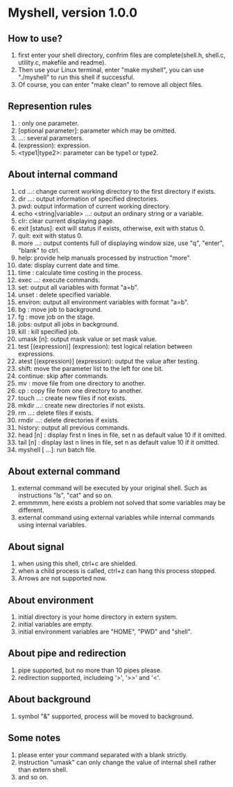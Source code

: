 # Myshell, version 1.0.0

## How to use?
1. first enter your shell directory, confrim files are complete(shell.h, shell.c, utility.c, makefile and readme). 
2. Then use your Linux terminal, enter "make myshell", you can use "./myshell" to run this shell if successful.
3. Of course, you can enter "make clean" to remove all object files.

## Represention rules
1. <parameter>: only one parameter.
2. [optional parameter]: parameter which may be omitted.
3. <parameters> ...: several parameters.
4. (expression): expression.
5. <type1|type2>: parameter can be type1 or type2. 

## About internal command
1. cd <directory> ...: change current working directory to the first directory if exists.
2. dir <directory> ...: output information of specified directories.
3. pwd: output information of current working directory.
4. echo <string|variable> ...: output an ordinary string or a variable.
5. clr: clear current displaying page.
6. exit [status]: exit will status if exists, otherwise, exit with status 0.
7. quit: exit with status 0.
8. more <file> ...: output contents full of displaying window size, use "q", "enter", "blank" to ctrl.
9. help: provide help manuals processed by instruction "more".
10. date: display current date and time.
11. time <process>: calculate time costing in the process.
12. exec <command> ...: execute commands.
13. set: output all variables with format "a=b".
14. unset <variable>: delete specified variable.
15. environ: output all environment variables with format "a=b".
16. bg <job>: move job to background.
17. fg <job>: move job on the stage.
18. jobs: output all jobs in background.
19. kill <job>: kill specified job.
20. umask [n]: output mask value or set mask value.
21. test [(expression)] <symbol> (expression): test logical relation between expressions.
22. atest [(expression)] <symbol> (expression): output the value after testing.
23. shift: move the parameter list to the left for one bit.
24. continue: skip after commands.
25. mv <file> <file>: move file from one directory to another.
26. cp <file> <file>: copy file from one directory to another.
27. touch <file> ...: create new files if not exists.
28. mkdir <directory> ...: create new directories if not exists.
29. rm <file> ...: delete files if exists.
30. rmdir <directory> ...: delete directories if exists.
31. history: output all previous commands.
32. head [n] <file>: display first n lines in file, set n as default value 10 if it omitted.
33. tail [n] <file>: display last n lines in file, set n as default value 10 if it omitted.
34. myshell <file> [<parameter> ...]: run batch file.

## About external command
1. external command will be executed by your original shell. Such as instructions "ls", "cat" and so on.
2. emmmmm, here exists a problem not solved that some variables may be different.
3. external command using external variables while internal commands using internal variables.

## About signal
1. when using this shell, ctrl+c are shielded.
2. when a child process is called, ctrl+z can hang this process stopped.
3. Arrows are not supported now.

## About environment
1. initial directory is your home directory in extern system.
2. initial variables are empty.
3. initial environment variables are "HOME", "PWD" and "shell".

## About pipe and redirection
1. pipe supported, but no more than 10 pipes please.
2. redirection supported, includeing '>', '>>' and '<'.

## About background
1. symbol "&" supported, process will be moved to background.

## Some notes
1. please enter your command separated with a blank strictly.
2. instruction "umask" can only change the value of internal shell rather than extern shell.
3. and so on.
